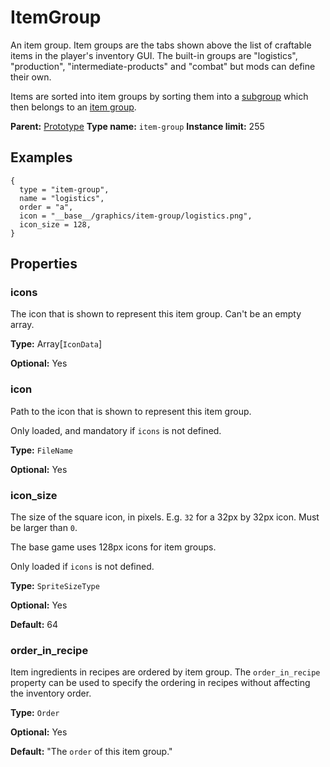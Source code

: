 # ItemGroup

An item group. Item groups are the tabs shown above the list of craftable items in the player's inventory GUI. The built-in groups are "logistics", "production", "intermediate-products" and "combat" but mods can define their own.

Items are sorted into item groups by sorting them into a [subgroup](prototype:ItemPrototype::subgroup) which then belongs to an [item group](prototype:ItemSubGroup::group).

**Parent:** [Prototype](Prototype.md)
**Type name:** `item-group`
**Instance limit:** 255

## Examples

```
{
  type = "item-group",
  name = "logistics",
  order = "a",
  icon = "__base__/graphics/item-group/logistics.png",
  icon_size = 128,
}
```

## Properties

### icons

The icon that is shown to represent this item group. Can't be an empty array.

**Type:** Array[`IconData`]

**Optional:** Yes

### icon

Path to the icon that is shown to represent this item group.

Only loaded, and mandatory if `icons` is not defined.

**Type:** `FileName`

**Optional:** Yes

### icon_size

The size of the square icon, in pixels. E.g. `32` for a 32px by 32px icon. Must be larger than `0`.

The base game uses 128px icons for item groups.

Only loaded if `icons` is not defined.

**Type:** `SpriteSizeType`

**Optional:** Yes

**Default:** 64

### order_in_recipe

Item ingredients in recipes are ordered by item group. The `order_in_recipe` property can be used to specify the ordering in recipes without affecting the inventory order.

**Type:** `Order`

**Optional:** Yes

**Default:** "The `order` of this item group."

